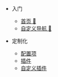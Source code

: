 <!-- _navbar.md -->

* 入门
    * [首页 🌂](/)
    * [自定义导航 🐳](/custom-navbar)

* 定制化
    * [配置项](/configuration.md)
    * [插件](plugins)
    * [自定义插件](/write-a-plugin.md)
